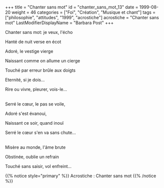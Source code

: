 +++
title = "Chanter sans mot"
id = "chanter_sans_mot_13"
date = 1999-08-20
weight = 46
categories = ["Foi", "Création", "Musique et chant"]
tags = ["philosophie", "attitudes", "1999", "acrostiche"]
acrostiche = "Chanter sans mot"
LastModifierDisplayName = "Barbara Post"
+++

Chanter sans mot: je veux, l'écho

Hanté de nuit verse en écot

Adoré, le vestige vierge

Naissant comme on allume un cierge

Touché par erreur brûle aux doigts

Eternité, si je dois...

Rire ou vivre, pleurer, vois-le...

 \
Serré le cœur, le pas se voile,

Adoré s'est évanoui,

Naissant ce soir, quand inouï

Serré le cœur s'en va sans chute...

 \
Misère au monde, l'âme brute

Obstinée, oublie un refrain

Touché sans saisir, vol enfreint...

{{% notice style="primary" %}}
Acrostiche : Chanter sans mot
{{% /notice %}}
